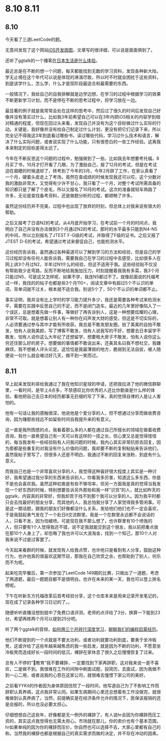 # 8.10 8.11

## 8.10

今天看了三道LeetCode的题。

无意间发现了这个网站[iOS开发舆图](https://ming1016.github.io/2019/07/29/ios-map/)，文章写的很详细，可以说是面面俱到了。

还听了ggtalk的一个播客[在日本生活是什么体验](https://talk.swift.gg/35)。

最近总是在不断的想一个问题，每天都能找到无数的学习资料，发现各种新大陆，学无止境在这个年代可以说是体现的淋漓尽致，所以时不时就会困扰于这些资料，到底该学什么，怎么学，什么才是现阶段最适合和最需要的东西。

一般情况下，我给自己的自我排解就是边学边想，在学习的过程中根据学习的效果不断更新学习计划，而不是停在不断的思考过程中，将学习放在一边。

最显著的例子就是我常常会处在这样的思考中，然后过了很久的时间后发现自己好像并没有落实过什么，比如我3年前希望自己可以在3年内把iOS相关的内容学到相对精通的程度，但现在回过头来看，发现自己并没有为这个目标做过什么实际的行动。关键是，我好像并没有给自己制定过什么计划，更没有把它们记录下来，所以完全记不得我这3年到底看过哪些书，读过哪些代码，学习过什么技术和语言，解决了什么实际问题，或者说实现了什么功能，只有很苍白的一些工作经验。这离我本来制定的目标差得太远了。

今年在不断反思这个问题的过程中，勉强做到了一些。比如我去年想要考托福，8月买了书，10月才打开看了几眼，为了激励自己，报了12月的考试，但是在考试迫在眉睫的时候退却了，转考到了今年的3月，今年2月辞了工作，在家认真看了一个月，硬着头皮走上了考场，竟然在查成绩的时候发现我还可以哎，这个分数对我的激励非常大，又觉得有少许不甘心，我只看了一个月，对整个考试所需具备的知识都只是了解了个皮毛，所以又报名了10月的考试。这次的准备就轻车熟路了许多，无论是查找备考资料，还是做题分析的过程，都顺畅了许多。

虽然这份经历并不完美，过程中也出现了放弃的时刻，但总体上对我来说有很大的帮助。

之后又报考了日语N2的考试，从4月底开始学习，在考试前一个月的时间点，我明白了自己并没有办法做到3个月通过N2的考试，那时的水平最多只能到N4-N5的中间，所以立刻报名了JTEST F-G级的考试，并取得了F级的证书。之后又报了JTEST D-E的考试，希望通过考试来督促自己，也能检测水平。

这份经历告诉我，虽然通过各种渠道可以了解到学习的方法和经验，但是自己的学习过程却没有任何人能告诉我，需要我自己在学习的过程中去感受，比如很多人在网上讲3个月过N2，半年过N1什么的经验，但这不适用于我。这些经验贴不仅没有帮助我少走弯路，反而不断地给我施加压力，时刻提醒着我我有多菜，我3个月只能过N5，可是这又怎样呢，如果不学，我连N5都过不了。就像前面说的托福考试一样，我找的的帖子也都是些3个月110+，阅读文章中有超过5个不认识的单词，背单词就不过关，根本就不适合我。别说5个了，50个不认识的单词都不止。

事实证明，我并没有比上学时的学习能力提升多少，我还是需要各种考试来检测水平，需要在实践中反思自己的不足，而不是闭门造车。最近的几年里好像陷入了一个误区，总是想着先做一件事，等做好了再告诉别人，这是一种想要炫耀的心理，非常不可取。就是想着让别人有一种你在闷声发大财的感受。但这是不切实际的，人必须要通过参与其中才能有所收获。我总是不敢发朋友圈，拍了美美的自拍不敢发，怕有人说我美颜，写了博客不敢发，怕有人说我写的不好，想要去日本留学不敢发，怕有人说你这么大年纪了还想留学，想要租大房子不敢发，怕有人说你这么穷还住那么好的房子。想要做的事情都不敢说出来，还美其名曰我不想社交，我嫌麻烦，我不想被人评头论足。这恰恰是我最薄弱的地方，脆弱到无法自拔，被人随便说一句什么就会难过好几天，做不到一笑而过。

## 8.11

早上起来发现利哥给我通过了我在他知识星球的申请，还把我拉进了他的微信群聊里，一看时间，是早上4点多，不禁感叹比你优秀的人还比你勤奋是什么样的体验。看他把自己去日本的经历都事无巨细的写了下来，真的觉得自律的人是让人害怕的。

他有一句话让我的感触很深，他说他是个爱分享的人，但不想通过分享而做收费咨询，因为赚那些钱远不如留些时间自我提升来的有意义。

这一直是我所困惑的点，我看着那么多的人都在通过自己所擅长的领域在做着收费咨询，我也一直希望自己有一天可以有这样的一技之长，但心里又总是觉得怪怪的，每当我发布一些经验贴有人问我问题的时候，我内心其实非常抗拒去回复，因为那都是些重复的对我没有什么价值的问题，我却要不断的复制粘贴来告诉他们，虽然我帖子里写了，但很多人还是不明白，我通过不断的回复来涨粉，到底有什么意义。

而我自己也是一个非常喜欢分享的人，我觉得这种喜好很大程度上其实是一种讨好，我希望通过我分享的东西来告诉别人，你看我多厉害，知道这么多东西，你是不是也会喜欢我。虽然这种初衷是有些不够坦率，但另一方面我是真的觉得当我发现一个好东西的时候，特别想要告诉另外那些和我一样”识货“的人，就比如昨天的ggtalk，内容真的非常好，但我却苦于找不到那个我可以分享的人。因为我平时都只会去找最好的朋友分享，而其他的人，我总怕我分享了人家觉得我多管闲事。可是这一期话题，跟我的朋友们好像都没什么关系，发给他们他们也不一定会喜欢，于是我鼓起勇气发在了一个赴日it交流群里。我是一个在群里永远都不会说话的人，只看不发，因为怕被喷。可是现在我不那么想了，也许群里有10个喷我的人，但只要有1个人觉得我还不错，说不定我就能交到这个朋友，我以前把重点放在那10个人身上了，却忽略了我也许可以大浪淘金，找到一个知己，那10个人对我来说不过是过客罢了。

今天起来看群的时候，就发现有人给我点赞，也许他只是看到有人分享，鼓励这种行为，也许他真的很喜欢这期节目，那我在自己欣赏之余，也帮助到了别人，何乐而不为呢。

起来吃完早餐后，第一次参加了LeetCode 149期的比赛，只做出了一道题，考虑了两道题，最后一题题目都不是很明白。也许在未来的某一天，我也可以登上排名榜呢。

下午在听新东方托福改革后首考经验分享，这个仓库本来是用来记录开发笔记的，现在成了记录各种学习日记的了。。

随便听听直播没想到就中了免费口语评测，老师的点评给了3分，换算一下能到23分，希望再练两个月可以提到25分吧。

听了两个ggtalk的音频，[如何用三个月转行深度学习](https://talk.swift.gg/34)，[聊聊我们的编程启蒙经历](https://talk.swift.gg/27)。

他们不断提到的一个点就是不要太功利，或者功利就要功利到底，要勇于坐冷板凳，这或许给了这些年越来越焦虑的我一些启发，就是因为不断的功利，不愿意坐冷板凳而造成好长一段时间的低沉，裸辞在家休息了很久之后慢慢恢复了过来。

总有人不停的”教育“我不要裸辞，一定要找到下家再辞职，这对我来说一是不喜欢，二是做不到。我很难在工作的间隙中刷面试题，投简历，去面试，因为我做不到一心二用，或者说我的心思在这家公司，就很难去憧憬下家公司的美好。

之前看YYKit的作者因为身体原因住院了一段时间，他写道自己为了不影响工作而辞职认真养病，这点我非常认同。如果生病期间心里还总想着有工作没做完，就很难做到认真养病了。当然，前提确实是在经济条件允许的情况下，医保该报销的还是会报的，所以也没必要太担心。

仔细想想自己这些年，好像都是无一例外的裸辞了，有人说hr会因为你裸辞而压工资的，其实这点我觉得也无需太担心。市场就在那儿，你的卖价也有个基本范围，hr如果单纯的因为你的裸辞而压价，你自然也可以选择不去，大家心里都有自己的称。当然我的裸辞也都是根据自己的真实需求而做的决定，并不存在冲动的因素。



